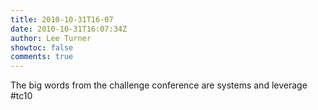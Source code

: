 ```yaml
---
title: 2010-10-31T16-07
date: 2010-10-31T16:07:34Z
author: Lee Turner
showtoc: false
comments: true
---
```


The big words from the challenge conference are systems and leverage #tc10


